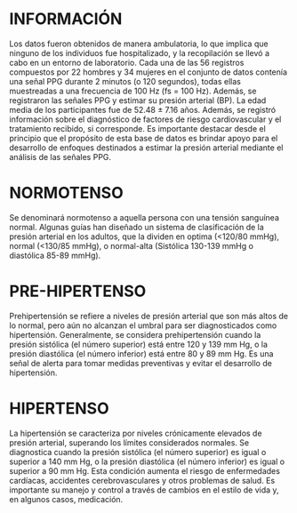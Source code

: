 # INFORMACIÓN
Los datos fueron obtenidos de manera ambulatoria, lo que implica que ninguno de los individuos fue hospitalizado, y la recopilación se llevó a cabo en un entorno de laboratorio. Cada una de las 56 registros compuestos por 22 hombres y 34 mujeres en el conjunto de datos contenía una señal PPG durante 2 minutos (o 120 segundos), todas ellas muestreadas a una frecuencia de 100 Hz (fs = 100 Hz). Además, se registraron las señales PPG y estimar su presión arterial (BP). La edad media de los participantes fue de 52.48 ± 7.16 años. Además, se registró información sobre el diagnóstico de factores de riesgo cardiovascular y el tratamiento recibido, si corresponde. Es importante destacar desde el principio que el propósito de esta base de datos es brindar apoyo para el desarrollo de enfoques destinados a estimar la presión arterial mediante el análisis de las señales PPG.


# NORMOTENSO
Se denominará normotenso a aquella persona con una tensión sanguínea normal. Algunas guías han diseñado un sistema de clasificación de la presión arterial en los adultos, que la dividen en optima (<120/80 mmHg), normal (<130/85 mmHg), o normal-alta (Sistólica 130-139 mmHg o diastólica 85-89 mmHg).

# PRE-HIPERTENSO
Prehipertensión se refiere a niveles de presión arterial que son más altos de lo normal, pero aún no alcanzan el umbral para ser diagnosticados como hipertensión. Generalmente, se considera prehipertensión cuando la presión sistólica (el número superior) está entre 120 y 139 mm Hg, o la presión diastólica (el número inferior) está entre 80 y 89 mm Hg. Es una señal de alerta para tomar medidas preventivas y evitar el desarrollo de hipertensión.

# HIPERTENSO
La hipertensión se caracteriza por niveles crónicamente elevados de presión arterial, superando los límites considerados normales. Se diagnostica cuando la presión sistólica (el número superior) es igual o superior a 140 mm Hg, o la presión diastólica (el número inferior) es igual o superior a 90 mm Hg. Esta condición aumenta el riesgo de enfermedades cardíacas, accidentes cerebrovasculares y otros problemas de salud. Es importante su manejo y control a través de cambios en el estilo de vida y, en algunos casos, medicación.
